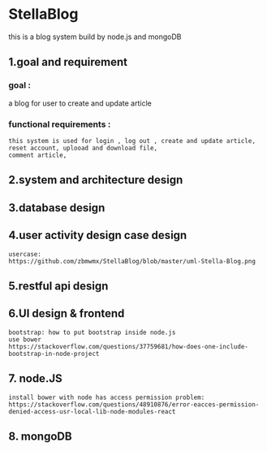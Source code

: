 # StellaBlog

this is a blog system build by node.js and mongoDB

## 1.goal and requirement



### goal :
a blog for user to create and update article

### functional requirements :
    this system is used for login , log out , create and update article, reset account, uplooad and download file, 
    comment article,  

## 2.system and architecture design

## 3.database design

## 4.user activity design case design
    usercase: 
    https://github.com/zbmwmx/StellaBlog/blob/master/uml-Stella-Blog.png 
## 5.restful api design

## 6.UI design & frontend
    bootstrap: how to put bootstrap inside node.js  
    use bower
    https://stackoverflow.com/questions/37759681/how-does-one-include-bootstrap-in-node-project

## 7. node.JS  
    install bower with node has access permission problem:
    https://stackoverflow.com/questions/48910876/error-eacces-permission-denied-access-usr-local-lib-node-modules-react

## 8. mongoDB
